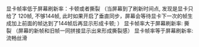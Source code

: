 显卡帧率低于屏幕刷新率：卡顿或者撕裂 （当屏幕到了刷新时间点, 发现是显卡只给了 120帧, 不够144帧, 此时如果开启了垂直同步，屏幕会等待显卡下一次的帧生成加上前面的帧达到了144帧后再显示形成卡顿;  ）
显卡帧率大于屏幕刷新率: 撕裂 （屏幕的新帧和旧帧一同拼接显示出来形成撕裂感）
显卡帧率等于屏幕刷新率: 流畅丝滑